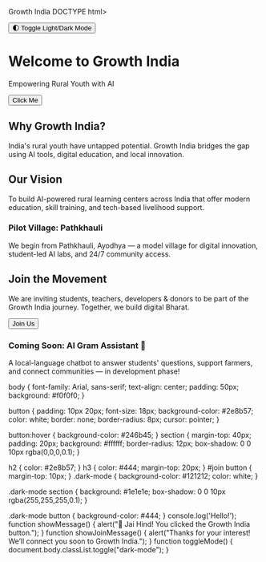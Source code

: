 Growth India
DOCTYPE html>
<html>
<head><meta charset="UTF-8">

  <title>Growth India</title>
  <link rel="stylesheet" href="style.css" />
</head>

<body><button onclick="toggleMode()">🌓 Toggle Light/Dark Mode</button>

  <h1>Welcome to Growth India</h1>
  <p>Empowering Rural Youth with AI</p>

  <button onclick="showMessage()">Click Me</button>

  <script src="script.js"></script>
</body>
</html>
<section id="why">
  <h2>Why Growth India?</h2>
  <p>India's rural youth have untapped potential. Growth India bridges the gap using AI tools, digital education, and local innovation.</p>
</section>
<section id="vision">
  <h2>Our Vision</h2>
  <p>To build AI-powered rural learning centers across India that offer modern education, skill training, and tech-based livelihood support.</p>

  <h3>Pilot Village: Pathkhauli</h3>
  <p>We begin from Pathkhauli, Ayodhya — a model village for digital innovation, student-led AI labs, and 24/7 community access.</p>
</section>
<section id="join">
  <h2>Join the Movement</h2>
  <p>We are inviting students, teachers, developers & donors to be part of the Growth India journey. Together, we build digital Bharat.</p>

  <button onclick="showJoinMessage()">Join Us</button>

  <h3>Coming Soon: AI Gram Assistant 🤖</h3>
  <p>A local-language chatbot to answer students' questions, support farmers, and connect communities — in development phase!</p>
</section>
body {
  font-family: Arial, sans-serif;
  text-align: center;
  padding: 50px;
  background: #f0f0f0;
}

button {
  padding: 10px 20px;
  font-size: 18px;
  background-color: #2e8b57;
  color: white;
  border: none;
  border-radius: 8px;
  cursor: pointer;
}

button:hover {
  background-color: #246b45;
}
section {
  margin-top: 40px;
  padding: 20px;
  background: #ffffff;
  border-radius: 12px;
  box-shadow: 0 0 10px rgba(0,0,0,0.1);
}

h2 {
  color: #2e8b57;
}
h3 {
  color: #444;
  margin-top: 20px;
}
#join button {
  margin-top: 10px;
}
.dark-mode {
  background-color: #121212;
  color: white;
}

.dark-mode section {
  background: #1e1e1e;
  box-shadow: 0 0 10px rgba(255,255,255,0.1);
}

.dark-mode button {
  background-color: #444;
}
console.log('Hello!');
function showMessage() {
  alert("🚀 Jai Hind! You clicked the Growth India button.");
}
function showJoinMessage() {
  alert("Thanks for your interest! We’ll connect you soon to Growth India.");
}
function toggleMode() {
  document.body.classList.toggle("dark-mode");
}

